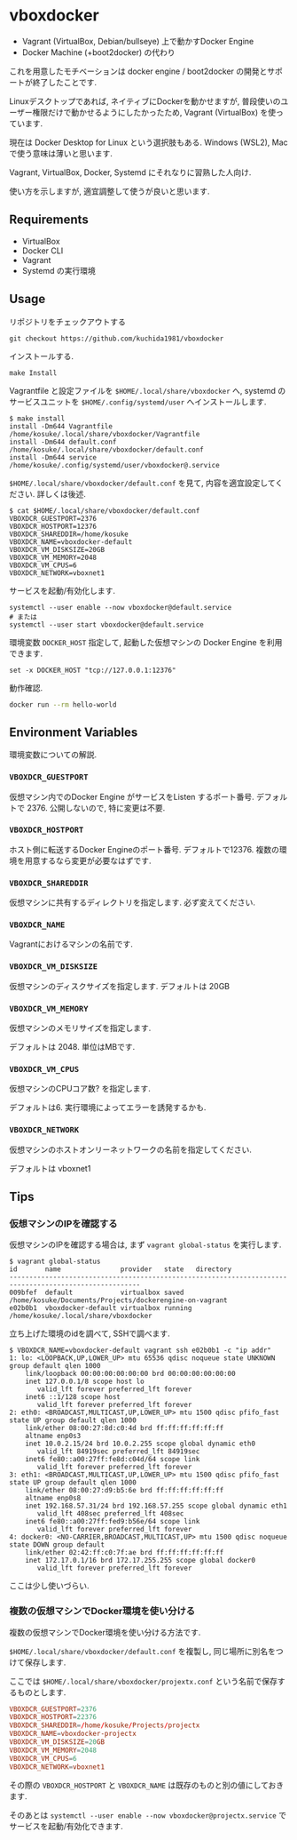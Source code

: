 # vboxdocker

* Vagrant (VirtualBox, Debian/bullseye) 上で動かすDocker Engine
* Docker Machine (+boot2docker) の代わり

これを用意したモチベーションは docker engine / boot2docker
の開発とサポートが終了したことです.

Linuxデスクトップであれば, ネイティブにDockerを動かせますが,
普段使いのユーザー権限だけで動かせるようにしたかったため, Vagrant (VirtualBox)
を使っています.

現在は Docker Desktop for Linux という選択肢もある. Windows (WSL2), Mac で使う意味は薄いと思います.

Vagrant, VirtualBox, Docker, Systemd にそれなりに習熟した人向け.

使い方を示しますが, 適宜調整して使うが良いと思います.

## Requirements

* VirtualBox
* Docker CLI
* Vagrant
* Systemd の実行環境


## Usage

リポジトリをチェックアウトする

```
git checkout https://github.com/kuchida1981/vboxdocker
```

インストールする.

```
make Install
```

Vagrantfile と設定ファイルを `$HOME/.local/share/vboxdocker` へ,
systemd のサービスユニットを `$HOME/.config/systemd/user` へインストールします.

```
$ make install
install -Dm644 Vagrantfile /home/kosuke/.local/share/vboxdocker/Vagrantfile
install -Dm644 default.conf /home/kosuke/.local/share/vboxdocker/default.conf
install -Dm644 service /home/kosuke/.config/systemd/user/vboxdocker@.service
```

`$HOME/.local/share/vboxdocker/default.conf` を見て,
内容を適宜設定してください. 詳しくは後述.

```
$ cat $HOME/.local/share/vboxdocker/default.conf
VBOXDCR_GUESTPORT=2376
VBOXDCR_HOSTPORT=12376
VBOXDCR_SHAREDDIR=/home/kosuke
VBOXDCR_NAME=vboxdocker-default
VBOXDCR_VM_DISKSIZE=20GB
VBOXDCR_VM_MEMORY=2048
VBOXDCR_VM_CPUS=6
VBOXDCR_NETWORK=vboxnet1
```


サービスを起動/有効化します.

```
systemctl --user enable --now vboxdocker@default.service
# または
systemctl --user start vboxdocker@default.service
```

環境変数 `DOCKER_HOST` 指定して, 起動した仮想マシンの Docker Engine を利用できます.

```
set -x DOCKER_HOST "tcp://127.0.0.1:12376"
```

動作確認.

```sh
docker run --rm hello-world
```

## Environment Variables

環境変数についての解説.

### `VBOXDCR_GUESTPORT`

仮想マシン内でのDocker Engine がサービスをListen するポート番号.
デフォルトで 2376. 公開しないので, 特に変更は不要.

### `VBOXDCR_HOSTPORT`

ホスト側に転送するDocker Engineのポート番号. デフォルトで12376.
複数の環境を用意するなら変更が必要なはずです.

### `VBOXDCR_SHAREDDIR`

仮想マシンに共有するディレクトリを指定します. 必ず変えてください.

### `VBOXDCR_NAME`

Vagrantにおけるマシンの名前です.

### `VBOXDCR_VM_DISKSIZE`

仮想マシンのディスクサイズを指定します.
デフォルトは 20GB

### `VBOXDCR_VM_MEMORY`

仮想マシンのメモリサイズを指定します.

デフォルトは 2048. 単位はMBです.

### `VBOXDCR_VM_CPUS`

仮想マシンのCPUコア数? を指定します.

デフォルトは6. 実行環境によってエラーを誘発するかも.

### `VBOXDCR_NETWORK`

仮想マシンのホストオンリーネットワークの名前を指定してください.

デフォルトは vboxnet1


## Tips

### 仮想マシンのIPを確認する

仮想マシンのIPを確認する場合は, まず `vagrant global-status` を実行します.

```
$ vagrant global-status
id       name               provider   state   directory
-------------------------------------------------------------------------------------------------------
009bfef  default            virtualbox saved   /home/kosuke/Documents/Projects/dockerengine-on-vagrant
e02b0b1  vboxdocker-default virtualbox running /home/kosuke/.local/share/vboxdocker
```

立ち上げた環境のidを調べて, SSHで調べます.

```
$ VBOXDCR_NAME=vboxdocker-default vagrant ssh e02b0b1 -c "ip addr"
1: lo: <LOOPBACK,UP,LOWER_UP> mtu 65536 qdisc noqueue state UNKNOWN group default qlen 1000
    link/loopback 00:00:00:00:00:00 brd 00:00:00:00:00:00
    inet 127.0.0.1/8 scope host lo
       valid_lft forever preferred_lft forever
    inet6 ::1/128 scope host
       valid_lft forever preferred_lft forever
2: eth0: <BROADCAST,MULTICAST,UP,LOWER_UP> mtu 1500 qdisc pfifo_fast state UP group default qlen 1000
    link/ether 08:00:27:8d:c0:4d brd ff:ff:ff:ff:ff:ff
    altname enp0s3
    inet 10.0.2.15/24 brd 10.0.2.255 scope global dynamic eth0
       valid_lft 84919sec preferred_lft 84919sec
    inet6 fe80::a00:27ff:fe8d:c04d/64 scope link
       valid_lft forever preferred_lft forever
3: eth1: <BROADCAST,MULTICAST,UP,LOWER_UP> mtu 1500 qdisc pfifo_fast state UP group default qlen 1000
    link/ether 08:00:27:d9:b5:6e brd ff:ff:ff:ff:ff:ff
    altname enp0s8
    inet 192.168.57.31/24 brd 192.168.57.255 scope global dynamic eth1
       valid_lft 408sec preferred_lft 408sec
    inet6 fe80::a00:27ff:fed9:b56e/64 scope link
       valid_lft forever preferred_lft forever
4: docker0: <NO-CARRIER,BROADCAST,MULTICAST,UP> mtu 1500 qdisc noqueue state DOWN group default
    link/ether 02:42:ff:c0:7f:ae brd ff:ff:ff:ff:ff:ff
    inet 172.17.0.1/16 brd 172.17.255.255 scope global docker0
       valid_lft forever preferred_lft forever
```

ここは少し使いづらい.

### 複数の仮想マシンでDocker環境を使い分ける

複数の仮想マシンでDocker環境を使い分ける方法です.

`$HOME/.local/share/vboxdocker/default.conf` を複製し, 同じ場所に別名をつけて保存します.

ここでは `$HOME/.local/share/vboxdocker/projextx.conf` という名前で保存するものとします.

```plaintext:$HOME/.local/share/vboxdocker/projectx.conf
VBOXDCR_GUESTPORT=2376
VBOXDCR_HOSTPORT=22376
VBOXDCR_SHAREDDIR=/home/kosuke/Projects/projectx
VBOXDCR_NAME=vboxdocker-projectx
VBOXDCR_VM_DISKSIZE=20GB
VBOXDCR_VM_MEMORY=2048
VBOXDCR_VM_CPUS=6
VBOXDCR_NETWORK=vboxnet1
```

その際の `VBOXDCR_HOSTPORT` と `VBOXDCR_NAME` は既存のものと別の値にしておきます.

そのあとは `systemctl --user enable --now vboxdocker@projectx.service` でサービスを起動/有効化できます.
